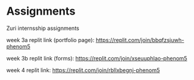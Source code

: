 # Assignments
Zuri internsship assignments

week 3a replit link (portfolio page): https://replit.com/join/bbqfzsjuwh-phenom5

week 3b replit link (forms): https://replit.com/join/xseuuphlao-phenom5

week 4 replit link: https://replit.com/join/rbllxbegnj-phenom5
